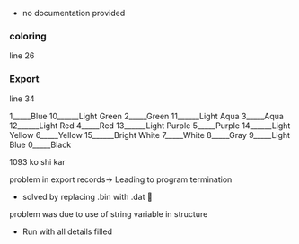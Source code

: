 - no documentation provided

### coloring 
line 26

###  Export 
line 34


1_____Blue                                       10______Light Green
2_____Green                                    11______Light Aqua
3_____Aqua                                      12______Light Red
4_____Red                                        13______Light Purple
5_____Purple                                   14______Light Yellow
6_____Yellow                                   15______Bright White 
7_____White
8_____Gray
9_____Light Blue
0_____Black


1093 ko shi kar

problem in export records-> Leading to program termination
- solved by replacing .bin with .dat 🚫


problem was due to use of string variable in structure

- Run with all details filled